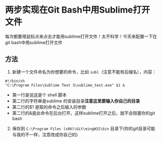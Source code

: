 # 两步实现在Git Bash中用Sublime打开文件
每次都要用鼠标点来点去才能用sublime打开文件！太不科学！今天来配置一下在git bash中用sublime打开文件
## 方法
1.  新建一个文件命名为你想要的命令，比如 `subl`（注意不能有后缀名），内容：
```
#!/bin/sh
"C:\Program Files\Sublime Text 3\sublime_text.exe" $1 &
```
- 第一行是说这是个 shell 脚本
- 第二行的字符串是sublime 的安装目录**注意这里要输入你自己的目录**
- 第二行的$1 是取的命令之后输入的参数
- 第二行的&是此命令在后台打开，这样sublime打开之后，就不会阻塞你的git bash
2. 保存到 `C:\Program Files (x86)\Git\mingW32\bin` 目录下(你的git目录可能与我的不一样，注意改成你自己的)